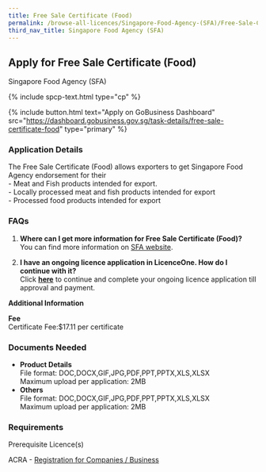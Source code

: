 ```yaml
---
title: Free Sale Certificate (Food)
permalink: /browse-all-licences/Singapore-Food-Agency-(SFA)/Free-Sale-Certificate-(Food)
third_nav_title: Singapore Food Agency (SFA)
---
```


## Apply for Free Sale Certificate (Food)

Singapore Food Agency (SFA)

{% include spcp-text.html type="cp" %}

{% include button.html text="Apply on GoBusiness Dashboard" src="https://dashboard.gobusiness.gov.sg/task-details/free-sale-certificate-food" type="primary" %}

<H3>Application Details</H3>

<p>The Free Sale Certificate (Food) allows exporters to get Singapore Food Agency endorsement for their<br>- Meat and Fish products intended for export.<br>- Locally processed meat and fish products intended for export<br>- Processed food products intended for export</p>
<h3>FAQs</h3>
<ol>
<li><strong>Where can I get more information for Free Sale Certificate (Food)?</strong><br>You can find more information on <a href="https://www.sfa.gov.sg/food-import-export/commercial-food-exports" target="_blank" rel="noopener">SFA website</a>.</li>
<li>
<p><strong>I have an ongoing licence application in LicenceOne. How do I continue with it?<br></strong>Click&nbsp;<a href="https://licence1.business.gov.sg/licence1/authentication/showLogin.action" target="_blank" rel="noopener"><strong>here</strong></a> to continue and complete your ongoing licence application till approval and payment.</p>
</li>
</ol>

<strong>Additional Information</strong>

<p><strong>Fee</strong><br>
Certificate Fee:$17.11 per certificate<br></p>

<H3>Documents Needed</H3>

<ul>
<li><strong>Product Details</strong><br />File format: DOC,DOCX,GIF,JPG,PDF,PPT,PPTX,XLS,XLSX<br />Maximum upload per application: 2MB</li>
<li><strong>Others<br /></strong>File format: DOC,DOCX,GIF,JPG,PDF,PPT,PPTX,XLS,XLSX<br />Maximum upload per application: 2MB<strong><br /></strong></li>
</ul>

<H3>Requirements</H3>

<p>Prerequisite Licence(s)</p>
<p>ACRA - <a href="https://www.acra.gov.sg/Home/" target="_blank" rel="noopener">Registration for Companies / Business</a></p>

